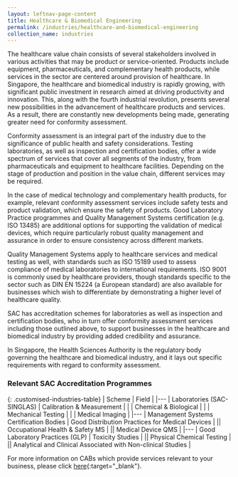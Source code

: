 ```yaml
---
layout: leftnav-page-content
title: Healthcare & Biomedical Engineering
permalink: /industries/healthcare-and-biomedical-engineering
collection_name: industries
---
```


The healthcare value chain consists of several stakeholders involved in various activities that may be product or service-oriented. Products include equipment, pharmaceuticals, and complementary health products, while services in the sector are centered around provision of healthcare. In Singapore, the healthcare and biomedical industry is rapidly growing, with significant public investment in research aimed at driving productivity and innovation. This, along with the fourth industrial revolution, presents several new possibilities in the advancement of healthcare products and services. As a result, there are constantly new developments being made, generating greater need for conformity assessment.

Conformity assessment is an integral part of the industry due to the significance of public health and safety considerations. Testing laboratories, as well as inspection and certification bodies, offer a wide spectrum of services that cover all segments of the industry, from pharmaceuticals and equipment to healthcare facilities. Depending on the stage of production and position in the value chain, different services may be required. 

In the case of medical technology and complementary health products, for example, relevant conformity assessment services include safety tests and product validation, which ensure the safety of products. Good Laboratory Practice programmes and Quality Management Systems certification (e.g. ISO 13485) are additional options for supporting the validation of medical devices, which require particularly robust quality management and assurance in order to ensure consistency across different markets. 

Quality Management Systems apply to healthcare services and medical testing as well, with standards such as ISO 15189 used to assess compliance of medical laboratories to international requirements. ISO 9001 is commonly used by healthcare providers, though standards specific to the sector such as DIN EN 15224 (a European standard) are also available for businesses which wish to differentiate by demonstrating a higher level of healthcare quality.

SAC has accreditation schemes for laboratories as well as inspection and certification bodies, who in turn offer conformity assessment services including those outlined above, to support businesses in the healthcare and biomedical industry by providing added credibility and assurance.

In Singapore, the Health Sciences Authority is the regulatory body governing the healthcare and biomedical industry, and it lays out specific requirements with regard to conformity assessment.

### Relevant SAC Accreditation Programmes

{: .customised-industries-table}
| Scheme | Field |
|---
| Laboratories (SAC-SINGLAS) | Calibration & Measurement |
| | Chemical & Biological |
| | Mechanical Testing |
| | Medical Imaging |
|---
| Management Systems Certification Bodies | Good Distribution Practices for Medical Devices |
|| Occupational Health & Safety MS |
|| Medical Device QMS |
|---
| Good Laboratory Practices (GLP) | Toxicity Studies |
|| Physical Chemical Testing |
|| Analytical and Clinical Associated with Non-clinical Studies |

For more information on CABs which provide services relevant to your business, please click [here](/services/accreditation-services){:target="_blank"}.
